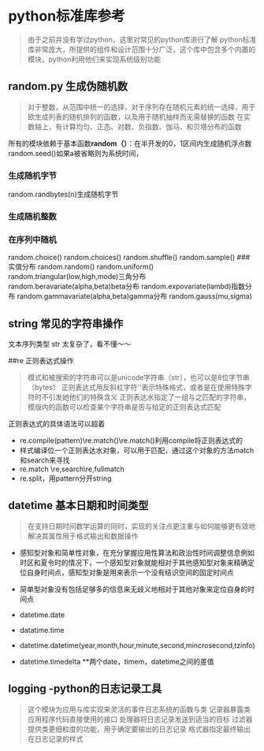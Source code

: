 # python标准库参考
> 由于之前并没有学过python，这里对常见的python库进行了解
> python标准库非常庞大，所提供的组件和设计范围十分广泛，这个库中包含多个内置的模块，python利用他们来实现系统级别功能

## random.py 生成伪随机数
>  对于整数，从范围中统一的选择，对于序列存在随机元素的统一选择，用于欧生成列表的随机排列的函数，以及用于随机抽样而无需替换的函数
>  在实数轴上，有计算均匀、正态、对数、负指数、伽马、和贝塔分布的函数
> 

所有的模块依赖于基本函数**random（）**：在半开发的0，1区间内生成随机浮点数
random.seed()如果a被省略则为系统时间，
### 生成随机字节
random.randbytes(n)生成随机字节
### 生成随机整数
### 在序列中随机
random.choice()
random.choices()
random.shuffle()
random.sample()
###实值分布
random.random()
random.uniform()
random.triangular(low,high,mode)三角分布
random.beravariate(alpha,beta)beta分布
random.expovariate(lambd)指数分布
random.gammavariate(alpha,beta)gamma分布
random.gauss(mu,sigma)

## string 常见的字符串操作
文本序列类型 str
太复杂了，看不懂～～

##re 正则表达式操作
> 模式和被搜索的字符串可以是unicode字符串（str），也可以是8位字节串（bytes）
> 正则表达式用反斜杠字符'\'表示特殊格式，或者是在使用特殊字符时不引发她他们的特殊含义
> 正则表达水指定了一组与之匹配的字符串，模版内的函数可以检查某个字符串是否与给定的正则表达式匹配


正则表达式的具体语法可以超着
* re.compile(pattern)\re.match()\re.match()利用compile将正则表达式的
* 样式编译位一个正则表达水对象，可以用于匹配，通过这个对象的方法match和search来寻找
* re.match \re,search\re,fullmatch
* re.split，用pattern分开string

## datetime 基本日期和时间类型
> 在支持日期时间数学运算的同时，实现的关注点更注重与如何能够更有效地解决其属性用于格式输出和数据操作

* 感知型对象和简单性对象，在充分掌握应用性算法和政治性时间调整信息例如时区和夏令时的情况下，一个感知型对象就能相对于其他感知型对象来精确定位自身时间点，感知型对象是用来表示一个没有结识空间的固定时间点
* 简单型对象没有包括足够多的信息来无歧义地相对于其他对象来定位自身的时间点

* datetime.date
* datatime.time
* datetime.datetime(year,month,hour,minute,second,mincrosecond,tzinfo)
* datetime.timedelta **两个date，timem，datetime之间的差值

## logging -python的日志记录工具
> 这个模块为应用与库实现来灵活的事件日志系统的函数与类
> 记录器暴露类应用程序代码直接使用的接口
> 处理器将日志记录发送到适当的目标
> 过滤器提供类更细粒度的功能，用于确定要输出的日志记录
> 格式器指定最终输出在日志记录的样式